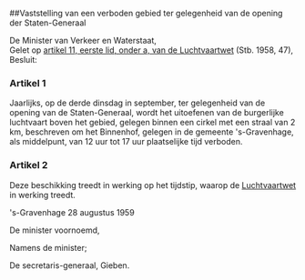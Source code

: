 <meta http-equiv='Content-Type' content='text/html; charset=utf-8' />

##Vaststelling van een verboden gebied ter gelegenheid van de opening der Staten-Generaal

De Minister van Verkeer en Waterstaat,  
Gelet op [artikel 11, eerste lid, onder a, van de Luchtvaartwet](../../../../../../../../../../../../../../wet/luchtvaartwet/BWBR0002267/README.md) (Stb. 1958, 47),
Besluit:    

### Artikel  1  

Jaarlijks, op de derde dinsdag in september, ter gelegenheid van de opening van de Staten-Generaal, wordt het uitoefenen van de burgerlijke luchtvaart boven het gebied, gelegen binnen een cirkel met een straal van 2 km, beschreven om het Binnenhof, gelegen in de gemeente 's-Gravenhage, als middelpunt, van 12 uur tot 17 uur plaatselijke tijd verboden.  

### Artikel  2  

Deze beschikking treedt in werking op het tijdstip, waarop de [Luchtvaartwet](../../../../../../../../../../../../../../wet/luchtvaartwet/BWBR0002267/README.md) in werking treedt.  

's-Gravenhage 
28 augustus 1959    

De 
minister voornoemd, 

Namens de minister; 

De 
secretaris-generaal,
Gieben.    
